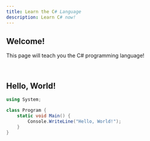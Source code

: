 ```yaml
---
title: Learn the C# Language
description: Learn C# now!
---
```


## Welcome!

This page will teach you the C# programming language!

<br>

## Hello, World!

```cs
using System;

class Program {
    static void Main() {
        Console.WriteLine("Hello, World!");
    }
}
```